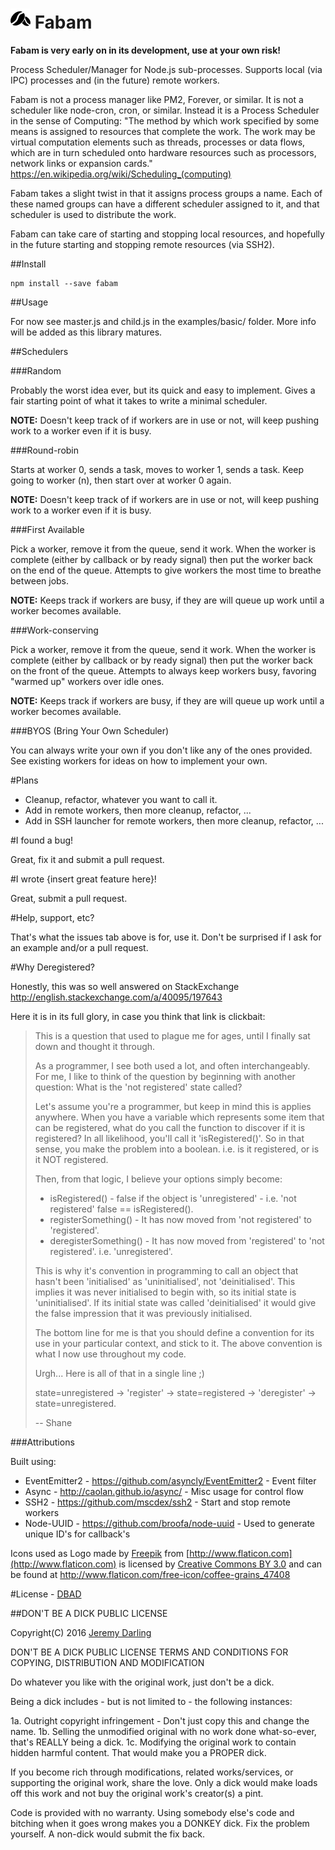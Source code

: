 ![Coffee Bean Logo](./logo/coffee-grains_32.png) Fabam
===

**Fabam is very early on in its development, use at your own risk!**

Process Scheduler/Manager for Node.js sub-processes.  Supports local (via IPC) processes and (in the future) remote workers.

Fabam is not a process manager like PM2, Forever, or similar.  It is not a scheduler like node-cron, cron, or similar.  Instead it is a Process Scheduler in the sense of Computing: "The method by which work specified by some means is assigned to resources that complete the work.  The work may be virtual computation elements such as threads, processes or data flows, which are in turn scheduled onto hardware resources such as processors, network links or expansion cards." https://en.wikipedia.org/wiki/Scheduling_(computing)

Fabam takes a slight twist in that it assigns process groups a name.  Each of these named groups can have a different scheduler assigned to it, and that scheduler is used to distribute the work.

Fabam can take care of starting and stopping local resources, and hopefully in the future starting and stopping remote resources (via SSH2).

##Install

```
npm install --save fabam
```

##Usage

For now see master.js and child.js in the examples/basic/ folder.  More info will be added as this library matures.

##Schedulers

###Random

Probably the worst idea ever, but its quick and easy to implement.  Gives a fair starting point of what it takes to write a minimal scheduler.

**NOTE:** Doesn't keep track of if workers are in use or not, will keep pushing work to a worker even if it is busy.

###Round-robin

Starts at worker 0, sends a task, moves to worker 1, sends a task.  Keep going to worker (n), then start over at worker 0 again.

**NOTE:** Doesn't keep track of if workers are in use or not, will keep pushing work to a worker even if it is busy.

###First Available

Pick a worker, remove it from the queue, send it work.  When the worker is complete (either by callback or by ready signal) then put the worker back on the end of the queue.  Attempts to give workers the most time to breathe between jobs.

**NOTE:** Keeps track if workers are busy, if they are will queue up work until a worker becomes available.

###Work-conserving

Pick a worker, remove it from the queue, send it work.  When the worker is complete (either by callback or by ready signal) then put the worker back on the front of the queue.  Attempts to always keep workers busy, favoring "warmed up" workers over idle ones.

**NOTE:** Keeps track if workers are busy, if they are will queue up work until a worker becomes available.

###BYOS (Bring Your Own Scheduler)

You can always write your own if you don't like any of the ones provided.  See existing workers for ideas on how to implement your own.

#Plans

 * Cleanup, refactor, whatever you want to call it.
 * Add in remote workers, then more cleanup, refactor, ...
 * Add in SSH launcher for remote workers, then more cleanup, refactor, ...

#I found a bug!

Great, fix it and submit a pull request.

#I wrote {insert great feature here}!

Great, submit a pull request.

#Help, support, etc?

That's what the issues tab above is for, use it.  Don't be surprised if I ask for an example and/or a pull request.

#Why Deregistered?

Honestly, this was so well answered on StackExchange http://english.stackexchange.com/a/40095/197643

Here it is in its full glory, in case you think that link is clickbait:

> This is a question that used to plague me for ages, until I finally sat down and thought it through.
>
> As a programmer, I see both used a lot, and often interchangeably. For me, I like to think of the question by beginning with another question: What is the 'not registered' state called?
>
> Let's assume you're a programmer, but keep in mind this is applies anywhere. When you have a variable which represents some item that can be registered, what do you call the function to discover if it is registered? In all likelihood, you'll call it 'isRegistered()'. So in that sense, you make the problem into a boolean. i.e. is it registered, or is it NOT registered.
>
> Then, from that logic, I believe your options simply become:
>
>  * isRegistered() - false if the object is 'unregistered' - i.e. 'not registered' false == isRegistered().
>  * registerSomething() - It has now moved from 'not registered' to 'registered'.
>  * deregisterSomething() - It has now moved from 'registered' to 'not registered'. i.e. 'unregistered'.
>
> This is why it's convention in programming to call an object that hasn't been 'initialised' as 'uninitialised', not 'deinitialised'. This implies it was never initialised to begin with, so its initial state is 'uninitialised'. If its initial state was called 'deinitialised' it would give the false impression that it was previously initialised.
>
> The bottom line for me is that you should define a convention for its use in your particular context, and stick to it. The above convention is what I now use throughout my code.
>
> Urgh... Here is all of that in a single line ;)
>
> state=unregistered -> 'register' -> state=registered -> 'deregister'
> -> state=unregistered.
>
> -- Shane

###Attributions

Built using:

 * EventEmitter2 - https://github.com/asyncly/EventEmitter2 - Event filter
 * Async - http://caolan.github.io/async/ - Misc usage for control flow
 * SSH2 - https://github.com/mscdex/ssh2 - Start and stop remote workers
 * Node-UUID - https://github.com/broofa/node-uuid - Used to generate unique ID's for callback's

Icons used as Logo made by [Freepik](http://www.freepik.com) from [http://www.flaticon.com](http://www.flaticon.com) is licensed by [Creative Commons BY 3.0](http://creativecommons.org/licenses/by/3.0/) and can be found at http://www.flaticon.com/free-icon/coffee-grains_47408

#License - [DBAD](http://www.dbad-license.org/)

##DON'T BE A DICK PUBLIC LICENSE

Copyright(C) 2016 [Jeremy Darling](jeremy.darling@gmail.com)

DON'T BE A DICK PUBLIC LICENSE TERMS AND CONDITIONS FOR COPYING, DISTRIBUTION AND MODIFICATION

Do whatever you like with the original work, just don't be a dick.

Being a dick includes - but is not limited to - the following instances:

1a. Outright copyright infringement - Don't just copy this and change the name.
1b. Selling the unmodified original with no work done what-so-ever, that's REALLY being a dick.
1c. Modifying the original work to contain hidden harmful content. That would make you a PROPER dick.

If you become rich through modifications, related works/services, or supporting the original work, share the love. Only a dick would make loads off this work and not buy the original work's creator(s) a pint.

Code is provided with no warranty. Using somebody else's code and bitching when it goes wrong makes you a DONKEY dick. Fix the problem yourself. A non-dick would submit the fix back.
